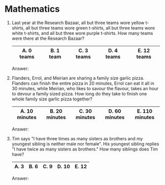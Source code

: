 # Mathematics
   
1. Last year at the Research Bazaar, all but three teams wore yellow t-shirts, all but three teams wore green t-shirts, all but three teams wore white t-shirts, and all but three wore purple t-shirts. How many teams were there at the Research Bazaar?

   A. 0 teams | B. 1 team | C. 3 teams | D. 4 teams | E. 12 teams
   -----------|-----------|------------|------------|------------
   
   Answer: 

2. Flanders, Errol, and Meirian are sharing a family size garlic pizza. Flanders can finish the entire pizza in 20 minutes, Errol can eat it all in 30 minutes, while Meirian, who likes to savour the flavour, takes an hour to devour a family sized pizza. How long do they take to finish one whole family size garlic pizza together?

   A. 10 minutes | B. 20 minutes | C. 30 minutes | D. 60 minutes | E. 110 minutes
   --------------|---------------|---------------|---------------|---------------
   
   Answer: 

3. Tim says "I have three times as many sisters as brothers and my youngest sibling is neither male nor female". His youngest sibling replies "I have twice as many sisters as brothers." How many siblings does Tim have?

   A. 3 | B. 6 | C. 9 | D. 10 | E. 12
   -----|------|------|-------|------
   
   Answer: 
